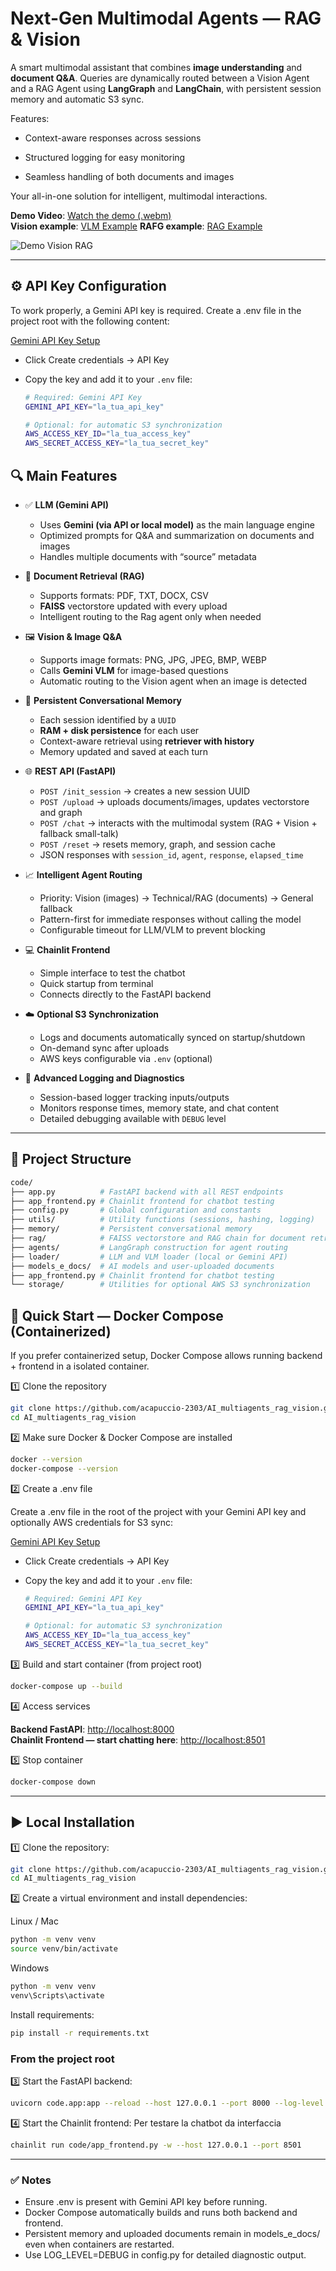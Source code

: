 # Next-Gen Multimodal Agents — RAG & Vision

A smart multimodal assistant that combines **image understanding** and **document Q&A**. Queries are dynamically routed between a Vision Agent and a RAG Agent using **LangGraph** and **LangChain**, with persistent session memory and automatic S3 sync.

Features:
- Context-aware responses across sessions

- Structured logging for easy monitoring

- Seamless handling of both documents and images

Your all-in-one solution for intelligent, multimodal interactions.

**Demo Video**:     [Watch the demo (.webm)](./demo_vision_rag.webm)  
**Vision example**: [VLM Example](./vision_example.jpg) 
**RAFG example**:   [RAG Example](./rag_example.jpg) 


![Demo Vision RAG](demo_vision_rag.gif)


---

## ⚙️ API Key Configuration
To work properly, a Gemini API key is required.
Create a .env file in the project root with the following content:

[Gemini API Key Setup](https://console.cloud.google.com/apis/api/)

- Click Create credentials → API Key
- Copy the key and add it to your `.env` file:

  ```bash
  # Required: Gemini API Key
  GEMINI_API_KEY="la_tua_api_key"

  # Optional: for automatic S3 synchronization
  AWS_ACCESS_KEY_ID="la_tua_access_key"
  AWS_SECRET_ACCESS_KEY="la_tua_secret_key"
  ```

## 🔍 Main Features

- ✅ **LLM (Gemini API)**
  - Uses **Gemini (via API or local model)** as the main language engine
  - Optimized prompts for Q&A and summarization on documents and images
  - Handles multiple documents with “source” metadata

- 📄 **Document Retrieval (RAG)**
  - Supports formats: PDF, TXT, DOCX, CSV
  - **FAISS** vectorstore updated with every upload
  - Intelligent routing to the Rag agent only when needed

- 🖼️ **Vision & Image Q&A**
  - Supports image formats: PNG, JPG, JPEG, BMP, WEBP
  - Calls **Gemini VLM** for image-based questions
  - Automatic routing to the Vision agent when an image is detected

- 💾 **Persistent Conversational Memory**
  - Each session identified by a `UUID`
  - **RAM + disk persistence** for each user
  - Context-aware retrieval using **retriever with history**
  - Memory updated and saved at each turn

- 🌐 **REST API (FastAPI)**
  - `POST /init_session` → creates a new session UUID
  - `POST /upload` → uploads documents/images, updates vectorstore and graph
  - `POST /chat` → interacts with the multimodal system (RAG + Vision + fallback small-talk)
  - `POST /reset` → resets memory, graph, and session cache
  - JSON responses with `session_id`, `agent`, `response`, `elapsed_time`

- 📈 **Intelligent Agent Routing**
  - Priority: Vision (images) → Technical/RAG (documents) → General fallback
  - Pattern-first for immediate responses without calling the model
  - Configurable timeout for LLM/VLM to prevent blocking

- 💻 **Chainlit Frontend**
  - Simple interface to test the chatbot
  - Quick startup from terminal
  - Connects directly to the FastAPI backend

- ☁️ **Optional S3 Synchronization**
  - Logs and documents automatically synced on startup/shutdown
  - On-demand sync after uploads
  - AWS keys configurable via `.env` (optional)

- 📝 **Advanced Logging and Diagnostics**
  - Session-based logger tracking inputs/outputs
  - Monitors response times, memory state, and chat content
  - Detailed debugging available with `DEBUG` level


---

## 📂 Project Structure
```bash
code/
├── app.py          # FastAPI backend with all REST endpoints
├── app_frontend.py # Chainlit frontend for chatbot testing
├── config.py       # Global configuration and constants
├── utils/          # Utility functions (sessions, hashing, logging)
├── memory/         # Persistent conversational memory
├── rag/            # FAISS vectorstore and RAG chain for document retrieval
├── agents/         # LangGraph construction for agent routing
├── loader/         # LLM and VLM loader (local or Gemini API)
├── models_e_docs/  # AI models and user-uploaded documents
├── app_frontend.py # Chainlit frontend for chatbot testing
└── storage/        # Utilities for optional AWS S3 synchronization
```


## 🐳 Quick Start — Docker Compose (Containerized)

If you prefer containerized setup, Docker Compose allows running backend + frontend in a isolated container.

1️⃣ Clone the repository
```bash
git clone https://github.com/acapuccio-2303/AI_multiagents_rag_vision.git
cd AI_multiagents_rag_vision

```

2️⃣ Make sure Docker & Docker Compose are installed
```bash
docker --version
docker-compose --version
```

2️⃣ Create a .env file

Create a .env file in the root of the project with your Gemini API key and optionally AWS credentials for S3 sync:

[Gemini API Key Setup](https://console.cloud.google.com/apis/api/)

- Click Create credentials → API Key
- Copy the key and add it to your `.env` file:

  ```bash
  # Required: Gemini API Key
  GEMINI_API_KEY="la_tua_api_key"

  # Optional: for automatic S3 synchronization
  AWS_ACCESS_KEY_ID="la_tua_access_key"
  AWS_SECRET_ACCESS_KEY="la_tua_secret_key"
  ```

3️⃣ Build and start container (from project root)
```bash
docker-compose up --build
```

4️⃣ Access services

**Backend FastAPI**: [http://localhost:8000](http://localhost:8000)  
**Chainlit Frontend — start chatting here**: [http://localhost:8501](http://localhost:8501)


5️⃣ Stop container
```bash
docker-compose down
```

---


## ▶️ Local Installation

1️⃣ Clone the repository:
```bash
git clone https://github.com/acapuccio-2303/AI_multiagents_rag_vision.git
cd AI_multiagents_rag_vision
```

2️⃣ Create a virtual environment and install dependencies:

Linux / Mac
```bash
python -m venv venv
source venv/bin/activate
```

Windows
```bash
python -m venv venv
venv\Scripts\activate
```

Install requirements:
```bash
pip install -r requirements.txt
```

### From the project root
3️⃣ Start the FastAPI backend:
```bash
uvicorn code.app:app --reload --host 127.0.0.1 --port 8000 --log-level critical
```

4️⃣ Start the Chainlit frontend:
Per testare la chatbot da interfaccia
```bash
chainlit run code/app_frontend.py -w --host 127.0.0.1 --port 8501
```

---


### ✅ Notes

- Ensure .env is present with Gemini API key before running.
- Docker Compose automatically builds and runs both backend and frontend.
- Persistent memory and uploaded documents remain in models_e_docs/ even when containers are restarted.
- Use LOG_LEVEL=DEBUG in config.py for detailed diagnostic output.

